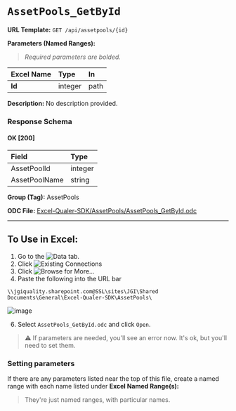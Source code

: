 # `AssetPools_GetById`
> 
    
**URL Template:**
`GET /api/assetpools/{id}`

**Parameters (Named Ranges):**

> *Required parameters are bolded.*

| Excel Name   | Type    | In   |
|:-------------|:--------|:-----|
| **Id**       | integer | path |

**Description:**
No description provided.

### Response Schema

#### OK [200]

| Field         | Type    |
|:--------------|:--------|
| AssetPoolId   | integer |
| AssetPoolName | string  |

**Group (Tag):**
AssetPools

**ODC File:**
[Excel-Qualer-SDK/AssetPools/AssetPools_GetById.odc](https://github.com/Johnson-Gage-Inspection-Inc/qualer-sdk-odc/blob/main/Excel-Qualer-SDK/AssetPools/AssetPools_GetById.odc)

---

To Use in Excel:
---

1. Go to the ![`Data`](https://github.com/user-attachments/assets/da437a70-57b3-4c5b-bb01-4910ece19ed1)
 tab.
3. Click ![Existing Connections](https://github.com/user-attachments/assets/a2f1ed67-b2e0-4c23-ac90-68c870e60289)
4. Click ![`Browse for More...`](https://github.com/user-attachments/assets/8e698494-6865-41e7-b6fa-043aea81809a)
5. Paste the following into the URL bar
```
\\jgiquality.sharepoint.com@SSL\sites\JGI\Shared Documents\General\Excel-Qualer-SDK\AssetPools\
```

![image](https://github.com/user-attachments/assets/1e1a8d87-0377-446d-aaf5-d78562991db3)

6. Select `AssetPools_GetById.odc` and click `Open`.

> ⚠️ If parameters are needed, you'll see an error now. It's ok, but you'll need to set them.

### Setting parameters
If there are any parameters listed near the top of this file, create a named range with each name listed under **Excel Named Range(s):**
> They're just named ranges, with particular names.
